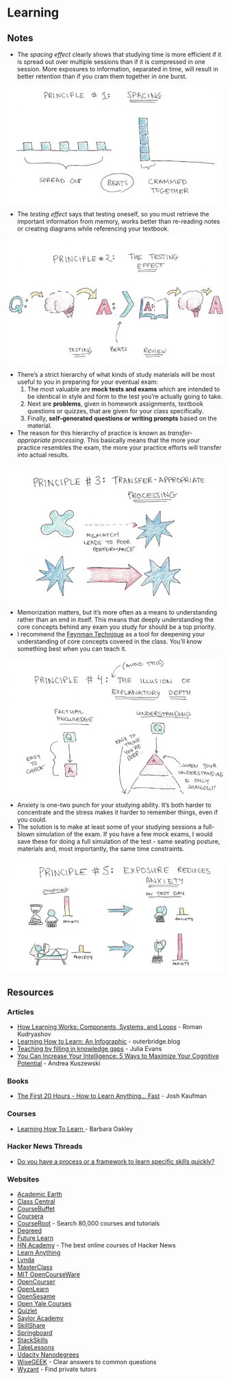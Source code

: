 # Learning

## Notes

* The _spacing effect_ clearly shows that studying time is more efficient if it is spread out over multiple sessions than if it is compressed in one session. More exposures to information, separated in time, will result in better retention than if you cram them together in one burst.

![](../../.gitbook/assets/spacing.png)

* The _testing effect_ says that testing oneself, so you must retrieve the important information from memory, works better than re-reading notes or creating diagrams while referencing your textbook.

![](../../.gitbook/assets/testing.png)

* There’s a strict hierarchy of what kinds of study materials will be most useful to you in preparing for your eventual exam:
  1. The most valuable are **mock tests and exams** which are intended to be identical in style and form to the test you’re actually going to take.
  2. Next are **problems**, given in homework assignments, textbook questions or quizzes, that are given for your class specifically.
  3. Finally, **self-generated questions or writing prompts** based on the material.
* The reason for this hierarchy of practice is known as _transfer-appropriate processing_. This basically means that the more your practice resembles the exam, the more your practice efforts will transfer into actual results.

![](../../.gitbook/assets/processing.png)

* Memorization matters, but it’s more often as a means to understanding rather than an end in itself. This means that deeply understanding the core concepts behind any exam you study for should be a top priority.
* I recommend the [Feynman Technique](https://www.youtube.com/watch?v=FrNqSLPaZLc) as a tool for deepening your understanding of core concepts covered in the class. You’ll know something best when you can teach it.

![](../../.gitbook/assets/explanatorydepth.png)

* Anxiety is one-two punch for your studying ability. It’s both harder to concentrate and the stress makes it harder to remember things, even if you could.
* The solution is to make at least some of your studying sessions a full-blown simulation of the exam. If you have a few mock exams, I would save these for doing a full simulation of the test - same seating posture, materials and, most importantly, the same time constraints.

![](../../.gitbook/assets/anxiety.png)

## Resources

### Articles

* [How Learning Works: Components, Systems, and Loops](https://romandesign.co/how-learning-works-components-systems-and-loops/) - Roman Kudryashov
* [Learning How to Learn: An Infographic](https://www.outerbridge.blog/articles/learning-how-to-learn-infographic) - outerbridge.blog
* [Teaching by filling in knowledge gaps](https://jvns.ca/blog/2021/09/20/teaching-by-filling-in-knowledge-gaps/) - Julia Evans
* [You Can Increase Your Intelligence: 5 Ways to Maximize Your Cognitive Potential](https://blogs.scientificamerican.com/guest-blog/you-can-increase-your-intelligence-5-ways-to-maximize-your-cognitive-potential/) - Andrea Kuszewski

### Books

* [The First 20 Hours - How to Learn Anything... Fast](https://smile.amazon.co.uk/First-20-Hours-Learn-Anything/dp/0670921920/) - Josh Kaufman

### Courses

* [Learning How To Learn ](https://www.coursera.org/learn/learning-how-to-learn)- Barbara Oakley

### Hacker News Threads

* [Do you have a process or a framework to learn specific skills quickly?](https://news.ycombinator.com/item?id=28017289)

### Websites

* [Academic Earth](https://academicearth.org)
* [Class Central](https://www.classcentral.com)
* [CourseBuffet](https://www.coursebuffet.com)
* [Coursera](https://www.coursera.org)
* [CourseRoot](https://courseroot.com) - Search 80,000 courses and tutorials
* [Degreed](https://degreed.com)
* [Future Learn](https://www.futurelearn.com)
* [HN Academy](https://yahnd.com/academy/) - The best online courses of Hacker News
* [Learn Anything](https://learn-anything.xyz)
* [Lynda](https://www.lynda.com)
* [MasterClass](https://www.masterclass.com)
* [MIT OpenCourseWare](https://ocw.mit.edu/index.htm)
* [OpenCourser](https://opencourser.com)
* [OpenLearn](https://www.open.edu/openlearn/)
* [OpenSesame](https://www.opensesame.com)
* [Open Yale Courses](https://oyc.yale.edu)
* [Quizlet](https://quizlet.com)
* [Saylor Academy](https://learn.saylor.org)
* [SkillShare](https://www.skillshare.com)
* [Springboard](https://www.springboard.com)
* [StackSkills](https://stackskills.com)
* [TakeLessons](https://takelessons.com)
* [Udacity Nanodegrees](https://github.com/mikesprague/udacity-nanodegrees)
* [WiseGEEK](https://www.wisegeek.com) - Clear answers to common questions
* [Wyzant](https://www.wyzant.com) - Find private tutors
